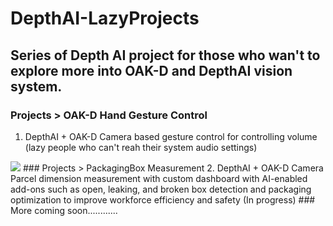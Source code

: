 # DepthAI-LazyProjects

## Series of Depth AI project for those who wan't to explore more into OAK-D and DepthAI vision system.

### Projects > OAK-D Hand Gesture Control
1. DepthAI + OAK-D Camera based gesture control for controlling volume (lazy people who can't reah their system audio settings)
<img src="https://github.com/vilaksh01/DepthAI-LazyProjects/blob/main/Projects/OAK-D%20Hand%20Gesture%20Control/images/Screenshot%20from%202021-04-23%2021-31-36.png">
### Projects > PackagingBox Measurement
2. DepthAI + OAK-D Camera Parcel dimension measurement with custom dashboard with AI-enabled add-ons such as open, leaking, and broken box detection and packaging optimization to improve workforce efficiency and safety (In progress)
### More coming soon............
